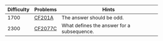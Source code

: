 | Difficulty | Problems | Hints |
| -------- | -------- | -------- |
| 1700 | [CF201A](https://codeforces.com/problemset/problem/201/A) | The answer should be odd. |
| 2300 | [CF2077C](https://codeforces.com/problemset/problem/2077/C) | What defines the answer for a subsequence. |